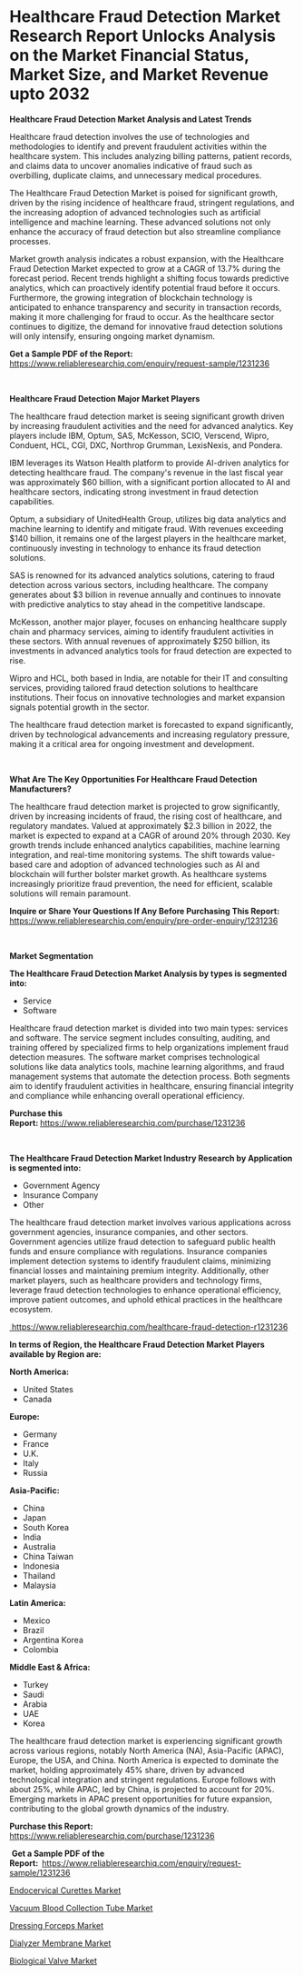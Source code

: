 <p><h1>Healthcare Fraud Detection Market Research Report Unlocks Analysis on the Market Financial Status, Market Size, and Market Revenue upto 2032</h1></p><p><strong>Healthcare Fraud Detection Market Analysis and Latest Trends</strong></p>
<p><p>Healthcare fraud detection involves the use of technologies and methodologies to identify and prevent fraudulent activities within the healthcare system. This includes analyzing billing patterns, patient records, and claims data to uncover anomalies indicative of fraud such as overbilling, duplicate claims, and unnecessary medical procedures. </p><p>The Healthcare Fraud Detection Market is poised for significant growth, driven by the rising incidence of healthcare fraud, stringent regulations, and the increasing adoption of advanced technologies such as artificial intelligence and machine learning. These advanced solutions not only enhance the accuracy of fraud detection but also streamline compliance processes.</p><p>Market growth analysis indicates a robust expansion, with the Healthcare Fraud Detection Market expected to grow at a CAGR of 13.7% during the forecast period. Recent trends highlight a shifting focus towards predictive analytics, which can proactively identify potential fraud before it occurs. Furthermore, the growing integration of blockchain technology is anticipated to enhance transparency and security in transaction records, making it more challenging for fraud to occur. As the healthcare sector continues to digitize, the demand for innovative fraud detection solutions will only intensify, ensuring ongoing market dynamism.</p></p>
<p><strong>Get a Sample PDF of the Report:&nbsp;</strong> <a href="https://www.reliableresearchiq.com/enquiry/request-sample/1231236?utm_campaign=1896&utm_medium=2&utm_source=Github&utm_content=ia&utm_term=05032025&utm_id=healthcare-fraud-detection">https://www.reliableresearchiq.com/enquiry/request-sample/1231236</a></p>
<p>&nbsp;</p>
<p><strong>Healthcare Fraud Detection Major Market Players</strong></p>
<p><p>The healthcare fraud detection market is seeing significant growth driven by increasing fraudulent activities and the need for advanced analytics. Key players include IBM, Optum, SAS, McKesson, SCIO, Verscend, Wipro, Conduent, HCL, CGI, DXC, Northrop Grumman, LexisNexis, and Pondera.</p><p>IBM leverages its Watson Health platform to provide AI-driven analytics for detecting healthcare fraud. The company's revenue in the last fiscal year was approximately $60 billion, with a significant portion allocated to AI and healthcare sectors, indicating strong investment in fraud detection capabilities.</p><p>Optum, a subsidiary of UnitedHealth Group, utilizes big data analytics and machine learning to identify and mitigate fraud. With revenues exceeding $140 billion, it remains one of the largest players in the healthcare market, continuously investing in technology to enhance its fraud detection solutions.</p><p>SAS is renowned for its advanced analytics solutions, catering to fraud detection across various sectors, including healthcare. The company generates about $3 billion in revenue annually and continues to innovate with predictive analytics to stay ahead in the competitive landscape.</p><p>McKesson, another major player, focuses on enhancing healthcare supply chain and pharmacy services, aiming to identify fraudulent activities in these sectors. With annual revenues of approximately $250 billion, its investments in advanced analytics tools for fraud detection are expected to rise.</p><p>Wipro and HCL, both based in India, are notable for their IT and consulting services, providing tailored fraud detection solutions to healthcare institutions. Their focus on innovative technologies and market expansion signals potential growth in the sector.</p><p>The healthcare fraud detection market is forecasted to expand significantly, driven by technological advancements and increasing regulatory pressure, making it a critical area for ongoing investment and development.</p></p>
<p>&nbsp;</p>
<p><strong>What Are The Key Opportunities For Healthcare Fraud Detection Manufacturers?</strong></p>
<p><p>The healthcare fraud detection market is projected to grow significantly, driven by increasing incidents of fraud, the rising cost of healthcare, and regulatory mandates. Valued at approximately $2.3 billion in 2022, the market is expected to expand at a CAGR of around 20% through 2030. Key growth trends include enhanced analytics capabilities, machine learning integration, and real-time monitoring systems. The shift towards value-based care and adoption of advanced technologies such as AI and blockchain will further bolster market growth. As healthcare systems increasingly prioritize fraud prevention, the need for efficient, scalable solutions will remain paramount.</p></p>
<p><strong>Inquire or Share Your Questions If Any Before Purchasing This Report:</strong> <a href="https://www.reliableresearchiq.com/enquiry/pre-order-enquiry/1231236?utm_campaign=1896&utm_medium=2&utm_source=Github&utm_content=ia&utm_term=05032025&utm_id=healthcare-fraud-detection">https://www.reliableresearchiq.com/enquiry/pre-order-enquiry/1231236</a></p>
<p>&nbsp;</p>
<p><strong>Market Segmentation</strong></p>
<p><strong>The Healthcare Fraud Detection Market Analysis by types is segmented into:</strong></p>
<p><ul><li>Service</li><li>Software</li></ul></p>
<p><p>Healthcare fraud detection market is divided into two main types: services and software. The service segment includes consulting, auditing, and training offered by specialized firms to help organizations implement fraud detection measures. The software market comprises technological solutions like data analytics tools, machine learning algorithms, and fraud management systems that automate the detection process. Both segments aim to identify fraudulent activities in healthcare, ensuring financial integrity and compliance while enhancing overall operational efficiency.</p></p>
<p><strong>Purchase this Report:&nbsp;</strong><a href="https://www.reliableresearchiq.com/purchase/1231236?utm_campaign=1896&utm_medium=2&utm_source=Github&utm_content=ia&utm_term=05032025&utm_id=healthcare-fraud-detection">https://www.reliableresearchiq.com/purchase/1231236</a></p>
<p>&nbsp;</p>
<p><strong>The Healthcare Fraud Detection Market Industry Research by Application is segmented into:</strong></p>
<p><ul><li>Government Agency</li><li>Insurance Company</li><li>Other</li></ul></p>
<p><p>The healthcare fraud detection market involves various applications across government agencies, insurance companies, and other sectors. Government agencies utilize fraud detection to safeguard public health funds and ensure compliance with regulations. Insurance companies implement detection systems to identify fraudulent claims, minimizing financial losses and maintaining premium integrity. Additionally, other market players, such as healthcare providers and technology firms, leverage fraud detection technologies to enhance operational efficiency, improve patient outcomes, and uphold ethical practices in the healthcare ecosystem.</p></p>
<p><a href="https://www.reliableresearchiq.com/healthcare-fraud-detection-r1231236?utm_campaign=1896&utm_medium=2&utm_source=Github&utm_content=ia&utm_term=05032025&utm_id=healthcare-fraud-detection">&nbsp;https://www.reliableresearchiq.com/healthcare-fraud-detection-r1231236</a></p>
<p><strong>In terms of Region, the Healthcare Fraud Detection Market Players available by Region are:</strong></p>
<p>
    <p> <strong> North America: </strong>
        <ul>
            <li>United States</li>
            <li>Canada</li>
        </ul>
        </p> 
    <p> <strong> Europe: </strong>
        <ul>
            <li>Germany</li>
            <li>France</li>
            <li>U.K.</li>
            <li>Italy</li>
            <li>Russia</li>
        </ul>
        </p> 
    <p> <strong> Asia-Pacific: </strong>
        <ul>
            <li>China</li>
            <li>Japan</li>
            <li>South Korea</li>
            <li>India</li>
            <li>Australia</li>
            <li>China Taiwan</li>
            <li>Indonesia</li>
            <li>Thailand</li>
            <li>Malaysia</li>
        </ul>
        </p> 
    <p> <strong> Latin America: </strong>
        <ul>
            <li>Mexico</li>
            <li>Brazil</li>
            <li>Argentina Korea</li>
            <li>Colombia</li>
        </ul>
        </p> 
    <p> <strong> Middle East & Africa: </strong>
        <ul>
            <li>Turkey</li>
            <li>Saudi</li>
            <li>Arabia</li>
            <li>UAE</li>
            <li>Korea</li>
        </ul>
    </p>
    </p>
<p><p>The healthcare fraud detection market is experiencing significant growth across various regions, notably North America (NA), Asia-Pacific (APAC), Europe, the USA, and China. North America is expected to dominate the market, holding approximately 45% share, driven by advanced technological integration and stringent regulations. Europe follows with about 25%, while APAC, led by China, is projected to account for 20%. Emerging markets in APAC present opportunities for future expansion, contributing to the global growth dynamics of the industry.</p></p>
<p><strong>Purchase this Report: </strong><a href="https://www.reliableresearchiq.com/purchase/1231236?utm_campaign=1896&utm_medium=2&utm_source=Github&utm_content=ia&utm_term=05032025&utm_id=healthcare-fraud-detection">https://www.reliableresearchiq.com/purchase/1231236</a></p>
<p>&nbsp;<strong>Get a Sample PDF of the Report:&nbsp;&nbsp;</strong><a href="https://www.reliableresearchiq.com/enquiry/request-sample/1231236?utm_campaign=1896&utm_medium=2&utm_source=Github&utm_content=ia&utm_term=05032025&utm_id=healthcare-fraud-detection">https://www.reliableresearchiq.com/enquiry/request-sample/1231236</a></p>
<p><strong></strong></p>
<p><p><a href="https://github.com/yosenadhler/Market-Research-Report-List-1/blob/main/endocervical-curettes-market.md?utm_campaign=1896&utm_medium=2&utm_source=Github&utm_content=ia&utm_term=05032025&utm_id=healthcare-fraud-detection">Endocervical Curettes Market</a></p><p><a href="https://github.com/achilekirwan/Market-Research-Report-List-1/blob/main/vacuum-blood-collection-tube-market.md?utm_campaign=1896&utm_medium=2&utm_source=Github&utm_content=ia&utm_term=05032025&utm_id=healthcare-fraud-detection">Vacuum Blood Collection Tube Market</a></p><p><a href="https://github.com/artussavasrv/Market-Research-Report-List-1/blob/main/dressing-forceps-market.md?utm_campaign=1896&utm_medium=2&utm_source=Github&utm_content=ia&utm_term=05032025&utm_id=healthcare-fraud-detection">Dressing Forceps Market</a></p><p><a href="https://github.com/bettysbozer/Market-Research-Report-List-1/blob/main/dialyzer-membrane-market.md?utm_campaign=1896&utm_medium=2&utm_source=Github&utm_content=ia&utm_term=05032025&utm_id=healthcare-fraud-detection">Dialyzer Membrane Market</a></p><p><a href="https://github.com/abbasgwiltke/Market-Research-Report-List-1/blob/main/biological-valve-market.md?utm_campaign=1896&utm_medium=2&utm_source=Github&utm_content=ia&utm_term=05032025&utm_id=healthcare-fraud-detection">Biological Valve Market</a></p></p>
